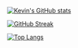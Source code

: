 [![Kevin's GitHub stats](https://github-readme-stats.vercel.app/api?username=kevintanjc&theme=material-palenight)](https://github.com/anuraghazra/github-readme-stats)

[![GitHub Streak](https://github-readme-streak-stats.herokuapp.com/?user=kevintanjc&theme=material-palenight)](https://git.io/streak-stats)

[![Top Langs](https://github-readme-stats.vercel.app/api/top-langs/?username=kevintanjc&layout=compact&langs_count=7&theme=material-palenight)](https://github.com/anuraghazra/github-readme-stats)
